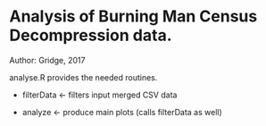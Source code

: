 # Analysis of Burning Man Census Decompression data.
Author: Gridge, 2017

analyse.R provides the needed routines.

   * filterData <- filters input merged CSV data

   * analyze <- produce main plots (calls filterData as well)

